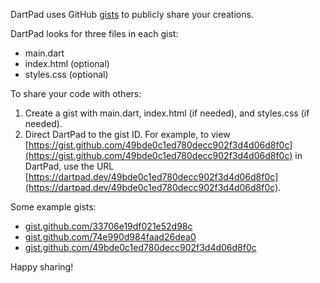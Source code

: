 DartPad uses GitHub [gists](https://gist.github.com/) to publicly share your creations.

DartPad looks for three files in each gist:
* main.dart
* index.html (optional)
* styles.css (optional)

To share your code with others:
1. Create a gist with main.dart, index.html (if needed), and styles.css (if needed).
2. Direct DartPad to the gist ID. For example, to view [https://gist.github.com/49bde0c1ed780decc902f3d4d06d8f0c](https://gist.github.com/49bde0c1ed780decc902f3d4d06d8f0c) in DartPad, use the URL [https://dartpad.dev/49bde0c1ed780decc902f3d4d06d8f0c](https://dartpad.dev/49bde0c1ed780decc902f3d4d06d8f0c).

Some example gists:
- [gist.github.com/33706e19df021e52d98c](https://gist.github.com/devoncarew/33706e19df021e52d98c)
- [gist.github.com/74e990d984faad26dea0](https://gist.github.com/devoncarew/74e990d984faad26dea0)
- [gist.github.com/49bde0c1ed780decc902f3d4d06d8f0c](https://gist.github.com/jcollins-g/49bde0c1ed780decc902f3d4d06d8f0c)

Happy sharing!

